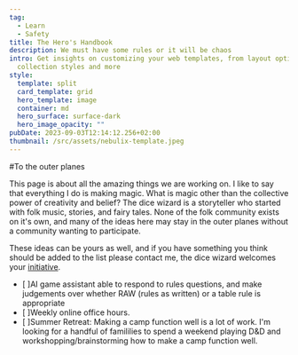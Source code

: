 ```yaml
---
tag:
  - Learn
  - Safety
title: The Hero's Handbook
description: We must have some rules or it will be chaos
intro: Get insights on customizing your web templates, from layout options to
  collection styles and more
style:
  template: split
  card_template: grid
  hero_template: image
  container: md
  hero_surface: surface-dark
  hero_image_opacity: ""
pubDate: 2023-09-03T12:14:12.256+02:00
thumbnail: /src/assets/nebulix-template.jpeg
---
```


#To the outer planes

This page is about all the amazing things we are working on. I like to say that everything I do is making magic. What is magic other than the collective power of creativity and belief? The dice wizard is a storyteller who started with folk music, stories, and fairy tales. None of the folk community exists on it's own, and many of the ideas here may stay in the outer planes without a community wanting to participate.

These ideas can be yours as well, and if you have something you think should be added to the list please contact me, the dice wizard welcomes your [initiative]('./initiative').

* [ ]AI game assistant able to respond to rules questions, and make judgements over whether RAW (rules as written) or a table rule is appropriate
* [ ]Weekly online office hours.
* [ ]Summer Retreat: Making a camp function well is a lot of work. I'm looking for a handful of famililies to spend a weekend playing D&D and workshopping/brainstorming how to make a camp function well.